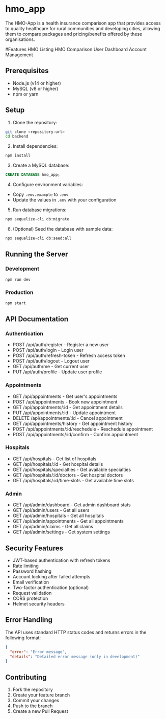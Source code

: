 # hmo_app

The HMO-App is a health insurance comparison app that provides access to quality healthcare for rural communities and developing cities, allowing them to compare packages and pricing/benefits offered by these organisations.

#Features
HMO Listing
HMO Comparison
User Dashboard
Account Management

## Prerequisites

- Node.js (v14 or higher)
- MySQL (v8 or higher)
- npm or yarn

## Setup

1. Clone the repository:

```bash
git clone <repository-url>
cd backend
```

2. Install dependencies:

```bash
npm install
```

3. Create a MySQL database:

```sql
CREATE DATABASE hmo_app;
```

4. Configure environment variables:

- Copy `.env.example` to `.env`
- Update the values in `.env` with your configuration

5. Run database migrations:

```bash
npx sequelize-cli db:migrate
```

6. (Optional) Seed the database with sample data:

```bash
npx sequelize-cli db:seed:all
```

## Running the Server

### Development

```bash
npm run dev
```

### Production

```bash
npm start
```

## API Documentation

### Authentication

- POST /api/auth/register - Register a new user
- POST /api/auth/login - Login user
- POST /api/auth/refresh-token - Refresh access token
- POST /api/auth/logout - Logout user
- GET /api/auth/me - Get current user
- PUT /api/auth/profile - Update user profile

### Appointments

- GET /api/appointments - Get user's appointments
- POST /api/appointments - Book new appointment
- GET /api/appointments/:id - Get appointment details
- PUT /api/appointments/:id - Update appointment
- DELETE /api/appointments/:id - Cancel appointment
- GET /api/appointments/history - Get appointment history
- POST /api/appointments/:id/reschedule - Reschedule appointment
- POST /api/appointments/:id/confirm - Confirm appointment

### Hospitals

- GET /api/hospitals - Get list of hospitals
- GET /api/hospitals/:id - Get hospital details
- GET /api/hospitals/specialties - Get available specialties
- GET /api/hospitals/:id/doctors - Get hospital doctors
- GET /api/hospitals/:id/time-slots - Get available time slots

### Admin

- GET /api/admin/dashboard - Get admin dashboard stats
- GET /api/admin/users - Get all users
- GET /api/admin/hospitals - Get all hospitals
- GET /api/admin/appointments - Get all appointments
- GET /api/admin/claims - Get all claims
- GET /api/admin/settings - Get system settings

## Security Features

- JWT-based authentication with refresh tokens
- Rate limiting
- Password hashing
- Account locking after failed attempts
- Email verification
- Two-factor authentication (optional)
- Request validation
- CORS protection
- Helmet security headers

## Error Handling

The API uses standard HTTP status codes and returns errors in the following format:

```json
{
  "error": "Error message",
  "details": "Detailed error message (only in development)"
}
```

## Contributing

1. Fork the repository
2. Create your feature branch
3. Commit your changes
4. Push to the branch
5. Create a new Pull Request
